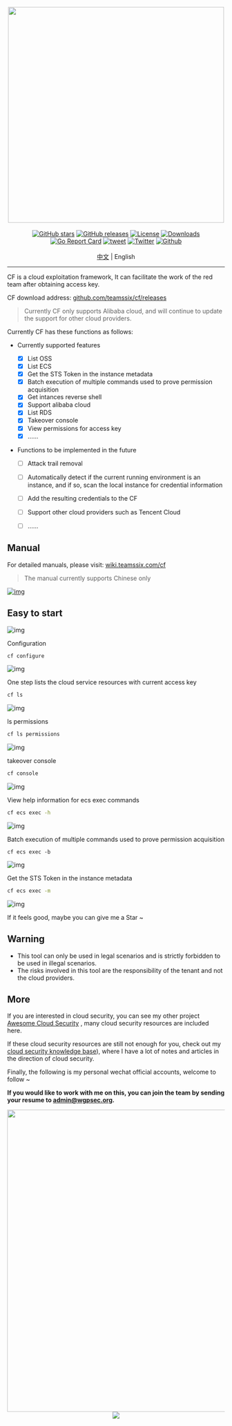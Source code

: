 <p align="center">
<img width="500" src="https://cdn.jsdelivr.net/gh/teamssix/BlogImages/imgs/202207022209168.png"><br><br>
<a href="https://github.com/teamssix/cf/stargazers"><img alt="GitHub stars" src="https://img.shields.io/github/stars/teamssix/cf"/></a>
<a href="https://github.com/teamssix/cf/releases"><img alt="GitHub releases" src="https://img.shields.io/github/release/teamssix/cf"/></a>
<a href="https://github.com/teamssix/cf/blob/main/LICENSE"><img alt="License" src="https://img.shields.io/badge/License-Apache%202.0-blue.svg"/></a>
<a href="https://github.com/teamssix/cf/releases"><img alt="Downloads" src="https://img.shields.io/github/downloads/teamssix/cf/total?color=brightgreen"/></a>
<a href="https://goreportcard.com/report/github.com/teamssix/cf"><img alt="Go Report Card" src="https://goreportcard.com/badge/github.com/teamssix/cf"/></a>
<a href="https://twitter.com/intent/tweet/?text=CF%2C%20an%20amazing%20cloud%20exploitation%20framework%0Ahttps%3A%2F%2Fgithub.com%2Fteamssix%2Fcf%0A%23cloud%20%23security%20%23cloudsecurity%20%23cybersecurtiy"><img alt="tweet" src="https://img.shields.io/twitter/url?url=https://github.com/teamssix/cf" /></a>
<a href="https://twitter.com/teamssix"><img alt="Twitter" src="https://img.shields.io/twitter/follow/teamssix?label=Followers&style=social" /></a>
<a href="https://github.com/teamssix"><img alt="Github" src="https://img.shields.io/github/followers/TeamsSix?style=social" /></a><br></br>
<a href="README.md">中文</a> | English
</p>




---

CF is a cloud exploitation framework, It can facilitate the work of the red team after obtaining access key.

CF download address: [github.com/teamssix/cf/releases](https://github.com/teamssix/cf/releases)

> Currently CF only supports Alibaba cloud, and will continue to update the support for other cloud providers.

Currently CF has these functions as follows: 

* Currently supported features

  - [x] List OSS
  - [x] List ECS
  - [x] Get the STS Token in the instance metadata
  - [x] Batch execution of multiple commands used to prove permission acquisition
  - [x] Get intances reverse shell
  - [x] Support alibaba cloud
  - [x] List RDS
  - [x] Takeover console
  - [x] View permissions for access key
  - [x] ......
  
* Functions to be implemented in the future
  - [ ] Attack trail removal
  
  - [ ] Automatically detect if the current running environment is an instance, and if so, scan the local instance for credential information
  - [ ] Add the resulting credentials to the CF
  - [ ] Support other cloud providers such as Tencent Cloud
  - [ ] ......

## Manual

For detailed manuals, please visit: [wiki.teamssix.com/cf](https://wiki.teamssix.com/cf)

> The manual currently supports Chinese only

[![img](https://cdn.jsdelivr.net/gh/teamssix/BlogImages/imgs/202207112152449.png)](https://wiki.teamssix.com/cf)

## Easy to start

![img](https://cdn.jsdelivr.net/gh/teamssix/BlogImages/imgs/202207052307021.png)

Configuration

```bash
cf configure
```

![img](https://cdn.jsdelivr.net/gh/teamssix/BlogImages/imgs/202207022241064.png)

One step lists the cloud service resources with current access key

```bash
cf ls
```

![img](https://cdn.jsdelivr.net/gh/teamssix/BlogImages/imgs/202207040107386.png)

ls permissions

```bash
cf ls permissions
```

![img](https://cdn.jsdelivr.net/gh/teamssix/BlogImages/imgs/202207082108875.png)

takeover console

```bash
cf console
```

![img](https://cdn.jsdelivr.net/gh/teamssix/BlogImages/imgs/202207082104422.png)

View help information for ecs exec commands

```bash
cf ecs exec -h
```

![img](https://cdn.jsdelivr.net/gh/teamssix/BlogImages/imgs/202207022215293.png)

Batch execution of multiple commands used to prove permission acquisition

```
cf ecs exec -b
```

![img](https://cdn.jsdelivr.net/gh/teamssix/BlogImages/imgs/202207022241381.png)

Get the STS Token in the instance metadata

```bash
cf ecs exec -m
```

![img](https://cdn.jsdelivr.net/gh/teamssix/BlogImages/imgs/202207022241672.png)

If it feels good, maybe you can give me a Star ~

## Warning

* This tool can only be used in legal scenarios and is strictly forbidden to be used in illegal scenarios.
* The risks involved in this tool are the responsibility of the tenant and not the cloud providers.

## More

If you are interested in cloud security, you can see my other project [Awesome Cloud Security](https://github.com/teamssix/awesome-cloud-security) , many cloud security resources are included here.

If these cloud security resources are still not enough for you, check out my [cloud security knowledge base](https://wiki.teamssix.com/)), where I have a lot of notes and articles in the direction of cloud security.

Finally, the following is my personal wechat official accounts, welcome to follow ~

**If you would like to work with me on this, you can join the team by sending your resume to admin@wgpsec.org.**

<div align=center><img width="700" src="https://cdn.jsdelivr.net/gh/teamssix/BlogImages/imgs/202204152148071.png" div align=center/></div>

<div align=center><img src="https://api.star-history.com/svg?repos=teamssix/cf&type=Timeline" div align=center/></div>









